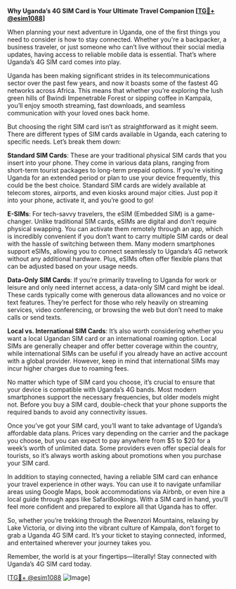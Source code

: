 **Why Uganda’s 4G SIM Card is Your Ultimate Travel Companion [[TG💪+ @esim1088](https://t.me/s/esim1088)]**

When planning your next adventure in Uganda, one of the first things you need to consider is how to stay connected. Whether you're a backpacker, a business traveler, or just someone who can’t live without their social media updates, having access to reliable mobile data is essential. That’s where Uganda’s 4G SIM card comes into play.

Uganda has been making significant strides in its telecommunications sector over the past few years, and now it boasts some of the fastest 4G networks across Africa. This means that whether you’re exploring the lush green hills of Bwindi Impenetrable Forest or sipping coffee in Kampala, you’ll enjoy smooth streaming, fast downloads, and seamless communication with your loved ones back home. 

But choosing the right SIM card isn’t as straightforward as it might seem. There are different types of SIM cards available in Uganda, each catering to specific needs. Let’s break them down:

**Standard SIM Cards**: These are your traditional physical SIM cards that you insert into your phone. They come in various data plans, ranging from short-term tourist packages to long-term prepaid options. If you’re visiting Uganda for an extended period or plan to use your device frequently, this could be the best choice. Standard SIM cards are widely available at telecom stores, airports, and even kiosks around major cities. Just pop it into your phone, activate it, and you’re good to go!

**E-SIMs**: For tech-savvy travelers, the eSIM (Embedded SIM) is a game-changer. Unlike traditional SIM cards, eSIMs are digital and don’t require physical swapping. You can activate them remotely through an app, which is incredibly convenient if you don’t want to carry multiple SIM cards or deal with the hassle of switching between them. Many modern smartphones support eSIMs, allowing you to connect seamlessly to Uganda’s 4G network without any additional hardware. Plus, eSIMs often offer flexible plans that can be adjusted based on your usage needs.

**Data-Only SIM Cards**: If you’re primarily traveling to Uganda for work or leisure and only need internet access, a data-only SIM card might be ideal. These cards typically come with generous data allowances and no voice or text features. They’re perfect for those who rely heavily on streaming services, video conferencing, or browsing the web but don’t need to make calls or send texts.

**Local vs. International SIM Cards**: It’s also worth considering whether you want a local Ugandan SIM card or an international roaming option. Local SIMs are generally cheaper and offer better coverage within the country, while international SIMs can be useful if you already have an active account with a global provider. However, keep in mind that international SIMs may incur higher charges due to roaming fees.

No matter which type of SIM card you choose, it’s crucial to ensure that your device is compatible with Uganda’s 4G bands. Most modern smartphones support the necessary frequencies, but older models might not. Before you buy a SIM card, double-check that your phone supports the required bands to avoid any connectivity issues.

Once you’ve got your SIM card, you’ll want to take advantage of Uganda’s affordable data plans. Prices vary depending on the carrier and the package you choose, but you can expect to pay anywhere from $5 to $20 for a week’s worth of unlimited data. Some providers even offer special deals for tourists, so it’s always worth asking about promotions when you purchase your SIM card.

In addition to staying connected, having a reliable SIM card can enhance your travel experience in other ways. You can use it to navigate unfamiliar areas using Google Maps, book accommodations via Airbnb, or even hire a local guide through apps like SafariBookings. With a SIM card in hand, you’ll feel more confident and prepared to explore all that Uganda has to offer.

So, whether you’re trekking through the Rwenzori Mountains, relaxing by Lake Victoria, or diving into the vibrant culture of Kampala, don’t forget to grab a Uganda 4G SIM card. It’s your ticket to staying connected, informed, and entertained wherever your journey takes you.

Remember, the world is at your fingertips—literally! Stay connected with Uganda’s 4G SIM card today. 

[[TG💪+ @esim1088](https://t.me/s/esim1088) ![Image](https://i.postimg.cc/Y0z9fWf4/image.png)]